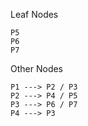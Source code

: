 Leaf Nodes 

```
P5
P6
P7
```

Other Nodes

```
P1 ---> P2 / P3
P2 ---> P4 / P5
P3 ---> P6 / P7
P4 ---> P3
```